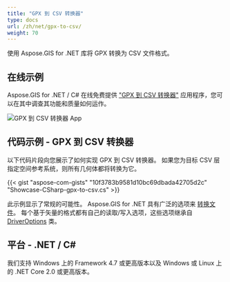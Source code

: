 ```yaml
---
title: "GPX 到 CSV 转换器"
type: docs
url: /zh/net/gpx-to-csv/
weight: 70
---
```


使用 Aspose.GIS for .NET 库将 GPX 转换为 CSV 文件格式。

## **在线示例**

Aspose.GIS for .NET / C# 在线免费提供 ["GPX 到 CSV 转换器"](https://products.aspose.app/gis/conversion/gpx-to-csv) 应用程序，您可以在其中调查其功能和质量如何运作。

![GPX 到 CSV 转换器 App](conversion.png)

## **代码示例 - GPX 到 CSV 转换器**

以下代码片段向您展示了如何实现 GPX 到 CSV 转换器。 如果您为目标 CSV 层指定空间参考系统，则所有几何体都将转换为它。 

{{< gist "aspose-com-gists" "10f3783b9581d10bc69dbada42705d2c" "Showcase-CSharp-gpx-to-csv.cs" >}}

此示例显示了常规的可能性。 Aspose.GIS for .NET 具有广泛的选项来 [转换文件](https://docs.aspose.com/gis/net/vector-layers/)。 每个基于矢量的格式都有自己的读取/写入选项，这些选项继承自 [DriverOptions](https://reference.aspose.com/gis/net/aspose.gis/driveroptions) 类。

## **平台 - .NET / C#**

我们支持 Windows 上的 Framework 4.7 或更高版本以及 Windows 或 Linux 上的 .NET Core 2.0 或更高版本。
